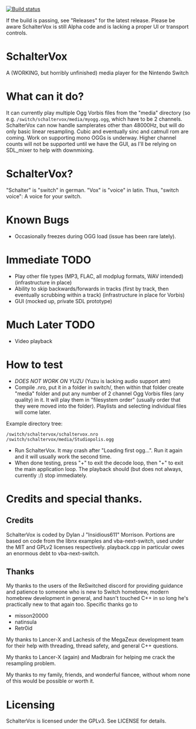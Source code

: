 [![Build status](https://ci.appveyor.com/api/projects/status/w251kvnbnka3h00o/branch/master?svg=true)](https://ci.appveyor.com/project/Insidious611/schaltervox/branch/master)

If the build is passing, see "Releases" for the latest release. Please be aware SchalterVox is still Alpha code and is lacking a proper UI or transport controls.

# SchalterVox
A (WORKING, but horribly unfinished) media player for the Nintendo Switch

# What can it do?
It can currently play multiple Ogg Vorbis files from the "media" directory (so e.g. `/switch/schaltervox/media/myogg.ogg`, which have to be 2 channels. SchalterVox can now handle samplerates other than 48000Hz, but will do only basic linear resampling. Cubic and eventually sinc and catmull rom are coming. Work on supporting mono OGGs is underway. Higher channel counts will not be supported until we have the GUI, as I'll be relying on SDL_mixer to help with downmixing.

# SchalterVox?
"Schalter" is "switch" in german. "Vox" is "voice" in latin. Thus, "switch voice": A voice for your switch.

# Known Bugs
* Occasionally freezes during OGG load (issue has been rare lately).

# Immediate TODO
* Play other file types (MP3, FLAC, all modplug formats, WAV intended) (infrastructure in place)
* Ability to skip backwards/forwards in tracks (first by track, then eventually scrubbing within a track) (infrastructure in place for Vorbis)
* GUI (mocked up, private SDL prototype)

# Much Later TODO
* Video playback

# How to test
* *DOES NOT WORK ON YUZU* (Yuzu is lacking audio support atm)
* Compile .nro, put it in a folder in switch/, then within that folder create "media" folder and put any number of 2 channel Ogg Vorbis files (any quality) in it. It will play them in "filesystem order" (usually order that they were moved into the folder). Playlists and selecting individual files will come later.

Example directory tree:
```
/switch/schaltervox/schaltervox.nro
/switch/schaltervox/media/Studiopolis.ogg
```


* Run SchalterVox. It may crash after "Loading first ogg...". Run it again and it will usually work the second time.
* When done testing, press "+" to exit the decode loop, then "+" to exit the main application loop. The playback should (but does not always, currently :/) stop immediately.

# Credits and special thanks.
## Credits
SchalterVox is coded by Dylan J "Insidious611" Morrison. Portions are based on code from the libnx examples and vba-next-switch, used under the MIT and GPLv2 licenses respectively. playback.cpp in particular owes an enormous debt to vba-next-switch.

## Thanks
My thanks to the users of the ReSwitched discord for providing guidance and patience to someone who is new to Switch homebrew, modern homebrew development in general, and hasn't touched C++ in so long he's practically new to that again too. Specific thanks go to
 * misson20000
 * natinsula
 * Retr0id

My thanks to Lancer-X and Lachesis of the MegaZeux development team for their help with threading, thread safety, and general C++ questions.

My thanks to Lancer-X (again) and Madbrain for helping me crack the resampling problem.

My thanks to my family, friends, and wonderful fiancee, without whom none of this would be possible or worth it.

# Licensing
SchalterVox is licensed under the GPLv3. See LICENSE for details. 
